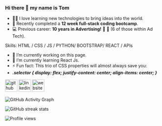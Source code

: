 ### Hi there 👋  my name is Tom

- 👨‍💻   I love learning new technologies to bring ideas into the world.
- 🦾   Recently completed a **12 week full-stack coding bootcamp**.
- 💻   Previous career: **10 years in Advertising!** 🎉 🎂  (6 of those within Ad Tech).


Skills:  HTML / CSS / JS / PYTHON/ BOOTSTRAP/ REACT / APIs

- 🔭  I’m currently working on this page. 
- 🌱  I’m currently learning React Js.
- ⚡  Fun fact: This trio of CSS properties will almost always save you:
- ***.selector { display: flex;   justify-content: center;   align-items: center; }*** 


[<img src='https://cdn.jsdelivr.net/npm/simple-icons@3.0.1/icons/github.svg' alt='github' height='40'>](https://github.com/tom-costa)  [<img src='https://cdn.jsdelivr.net/npm/simple-icons@3.0.1/icons/linkedin.svg' alt='linkedin' height='40'>](https://www.linkedin.com/in/https://www.linkedin.com/in/tom-costa-54400634//)  [<img src='https://cdn.jsdelivr.net/npm/simple-icons@3.0.1/icons/icloud.svg' alt='website' height='40'>](https://www.tomcosta.co.uk/)  

![GitHub Activity Graph](https://activity-graph.herokuapp.com/graph?username=tom-costa)  

![GitHub streak stats](https://github-readme-streak-stats.herokuapp.com/?user=tom-costa)  

![Profile views](https://gpvc.arturio.dev/tom-costa)  
